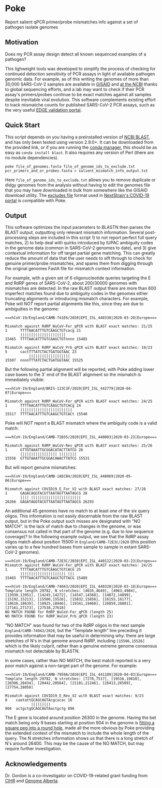 # Poke
Report salient qPCR primer/probe mismatches info against a set of pathogen isolate genomes

## Motivation
Does my PCR assay design detect all known sequenced examples of a pathogen?

This lighweight tools was developed to simplify the process of checking for continued detection sensitivity of PCR assays in light of available pathogen genomic data. For example, as of this writing the genomes of more than 30,000 SARS-CoV-2 samples are available in [GISAID](https://gisaid.org/CoV2020) and [at the NCBI](https://www.ncbi.nlm.nih.gov/genbank/sars-cov-2-seqs/) thanks to global sequencing efforts, and a lab may want to check if their PCR assay's primers/probes continue to be exact matches against all samples despite inevitable viral evolution. This software complements existing effort to track mismatche counts for published SARS-CoV-2 PCR assays, such as the very useful [EDGE validation portal](https://covid19.edgebioinformatics.org/#/assayValidation).

## Quick Start
This script depends on you having a preinstalled version of [NCBI BLAST](https://ftp.ncbi.nlm.nih.gov/blast/executables/blast+/LATEST/), and has only been tested using version 2.9.0+. It can be downloaded from the provided link, or if you are running the [conda manager](https://docs.conda.io/projects/conda/en/latest/user-guide/install/), this should be as easy as ```conda install blast```. It also requires any version of Perl (there are no module dependencies).

```shell
poke file_of_genomes.fasta file_of_genome_ids_to_exclude.txt pcr_primers_and_or_probes.fasta > salient_mismatch_info_output.txt
```

Here ```file_of_genome_ids_to_exclude.txt``` allows you to remove duplicate or didgy genomes from the analysis without having to edit the genomes file that you may have downloaded in bulk from somewhere like the GISAID download utility. The [excludes file](https://raw.githubusercontent.com/nextstrain/ncov/master/config/exclude.txt) format used in [NextStrain's COVID-19 portal](https://nextstrain.org/ncov) is compatible with Poke.

## Output
This software optimizes the input parameters to BLASTN then parses the BLAST output, outputting only relevant mismatch information. Several post-processing steps are included in this script 1) to not report perfect full query matches, 2) to help deal with quirks introduced by IUPAC ambiguity codes in the genome data (common in SARS-CoV-2 genomes to date), and 3) give contextual information for off target partial gene matching. This can greatly reduce the amount of data that the user needs to sift through to check for genuine primer/probe mismatches, and spares them from digging through the original genomes FastA file for mismatch context information. 

For example, with a given set of 6 oligonucleotide queries targeting the E and RdRP genes of SARS-CoV-2, about 200/30000 genomes with mismatches are detected. In the raw BLAST output there are more than 600 imperfect matches found due to ambiguity codes in the genomes either truncating alignments or introducing mismatch characters. For example, Poke will *NOT* report partial alignments like this, since they are due to ambiguities in the genome:

```text
===hCoV-19/England/CAMB-741E6/2020|EPI_ISL_440338|2020-03-20|Europe===

Mismatch against RdRP_WuCoV-For_qPCR with BLAST exact matches: 21/25
1      TTTTAACATTTGTCAAGCTGTcacg 21
       |||||||||||||||||||||
15465  TTTTAACATTTGTCAAGCTGTnnnn 15485

Mismatch against RdRP_WuCoV_Prb_qPCR with BLAST exact matches: 19/23
5      cactTTTATCTACTGATGGTAAC 23
           |||||||||||||||||||
15507  nnnnTTTATCTACTGATGGTAAC 15525
```

But the following partial alignment will be reported, with Poke adding lower case bases to the 3' end of the BLAST alignment so the mismatch is immediately visible:

```text
===hCoV-19/England/BRIS-123C3F/2020|EPI_ISL_442779|2020-04-07|Europe===

Mismatch against RdRP_WuCoV-For_qPCR with BLAST exact matches: 24/25
1      TTTTAACATTTGTCAAGCTGTCACg 24
       ||||||||||||||||||||||||
15517  TTTTAACATTTGTCAAGCTGTCACt 15540
```

Poke will *NOT* report a BLAST mismatch where the ambiguity code is a valid match:

```text
===hCoV-19/England/CAMB-72B35/2020|EPI_ISL_440003|2020-03-23|Europe===

Mismatch against RdRP_WuCoV-Rev_qPCR with BLAST exact matches: 25/26
1      GTTGTAAATTGCGGACATACTTATCG 26
       ||||||||||||||||| ||||||||
15556  GTTGTAAATTGCGGACAWACTTATCG 15531
```

But will report genuine mismatches:

```text
===hCoV-19/England/CAMB-1AECB4/2020|EPI_ISL_448069|2020-05-06|Europe===

Mismatch against COVID19_E_For_V2 with BLAST exact matches: 27/28
1      GAGACAGGTACGTTAATAGTTAATAGCG 28
       |||| |||||||||||||||||||||||
26266  GAGATAGGTACGTTAATAGTTAATAGCG 26293
```

An additional 45 genomes have no match to at least one of the six query oligos. This information is not easily discernable from the raw BLAST output, but in the Poke output such misses are designated with "NO MATCH". Is the lack of match due to changes in the genome, or was consensus not called in that part of the genome (e.g. due to low sequence coverage)? In the following example output, we see that the RdRP assay oligos match about position 15500 in ```England/CAMB-72E3C/2020``` (this position varies up to a few hundred bases from sample to sample in extant SARS-CoV-2 genomes). 

```text
===hCoV-19/England/CAMB-72E3C/2020|EPI_ISL_440122|2020-03-23|Europe===
Mismatch against RdRP_WuCoV-For_qPCR with BLAST exact matches: 24/25
1      TTTTAACATTTGTCAAGCTGTCACG 25
       ||||||||||||||||||||| |||
15465  TTTTAACATTTGTCAAGCTGTTACG 15489

===hCoV-19/England/CAMB-74043/2020|EPI_ISL_440320|2020-03-18|Europe===
Template length 29782, N stretches: [4635,4649], [4963,4984], [13930,13951], [14245,14272], [14547,14568], [14872,14899], [15192,15213], [15506,15526], [15832,15856], [16155,16177], [18618,18639], [18925,18946], [19341,19460], [26859,26881], [27161,27173], [27538,27618]
NO MATCH FOUND for RdRP_WuCoV-For_qPCR (length 25)
NO MATCH FOUND for RdRP_WuCoV_Prb_qPCR (length 23)
```

"NO MATCH" was found for two of the RdRP oligos in the next sample ```England/CAMB-74043/2020```, but the "Template length" line preceding it provides information that may be useful in determining why: there are large stretches of N's in that genome around RdRP, including `[15506,15526]` which is the likely culprit, rather than a genuine extreme genome consensus mismatch not detectable by BLASTN.

In some cases, rather than NO MATCH, the best match reported is a very poor match against a non-target part of the genome.
For example:

```
===hCoV-19/England/CAMB-7959A/2020|EPI_ISL_441189|2020-04-03|Europe===
Template length 29782, N stretches: [7278,7517], [19516,19810], [20306,20434], [20442,20564], [21181,21246], [26413,26589], [27754,28050]

Mismatch against COVID19_E_Rev_V2 with BLAST exact matches: 9/23
8    caatattGCAGCAGTAcgcacac 16
            |||||||||
904  actgctgGCAGCAGTAactgctg 896
```

The E gene is located around position 26300 in the genome. Having the bet match being only 9 bases starting at position 904 in the genome is [fitting a square peg into a round hole](https://www.collinsdictionary.com/dictionary/english/square-peg-in-a-round-hole), made all the more obvious by Poke providing the extended context of the mismatch to include the whole length of the query. The N stretches information shows us that there is a long stretch of N's around 26400. This may be the cause of the NO MATCH, but may require further investigation.

## Acknowledgements
Dr. Gordon is a co-investigator on COVID-19-related grant funding from [CIHR](https://cihr-irsc.gc.ca/e/51868.html) and [Genome Alberta](https://genomealberta.ca/funding/funding_blog_04032001.aspx). 
